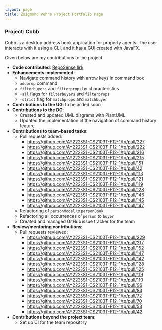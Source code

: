 ```yaml
---
layout: page
title: Zsigmond Poh's Project Portfolio Page
---
```


### Project: Cobb

Cobb is a desktop address book application for property agents. The user interacts with it using a CLI, and it has a GUI created with JavaFX.

Given below are my contributions to the project.

* **Code contributed**: [RepoSense link](https://nus-cs2103-ay2223s1.github.io/tp-dashboard/?search=zsiggg&breakdown=true)
* **Enhancements implemented**:
  * Navigate command history with arrow keys in command box
  * `addprop` command
  * `filterbuyers` and `filterprops` by characteristics
  * `-all` flags for `filterbuyers` and `filterprops`
  * `-strict` flag for `matchprops` and `matchbuyer`
* **Contributions to the UG**: to be added soon
* **Contributions to the DG**:
  * Created and updated UML diagrams with PlantUML
  * Updated the implementation of the navigation of command history feature
* **Contributions to team-based tasks**:
  * Pull requests added:
    * https://github.com/AY2223S1-CS2103T-F12-1/tp/pull/227
    * https://github.com/AY2223S1-CS2103T-F12-1/tp/pull/222
    * https://github.com/AY2223S1-CS2103T-F12-1/tp/pull/216
    * https://github.com/AY2223S1-CS2103T-F12-1/tp/pull/215
    * https://github.com/AY2223S1-CS2103T-F12-1/tp/pull/151
    * https://github.com/AY2223S1-CS2103T-F12-1/tp/pull/42
    * https://github.com/AY2223S1-CS2103T-F12-1/tp/pull/113
    * https://github.com/AY2223S1-CS2103T-F12-1/tp/pull/121
    * https://github.com/AY2223S1-CS2103T-F12-1/tp/pull/119
    * https://github.com/AY2223S1-CS2103T-F12-1/tp/pull/128
    * https://github.com/AY2223S1-CS2103T-F12-1/tp/pull/146
    * https://github.com/AY2223S1-CS2103T-F12-1/tp/pull/145
    * https://github.com/AY2223S1-CS2103T-F12-1/tp/pull/147
  * Refactoring of `personModel` to `personBook`
  * Refactoring all occurrences of `person` to `buyer`
  * Created and managed GitHub issue tracker for the team
* **Review/mentoring contributions**:
  * Pull requests reviewed:
    * https://github.com/AY2223S1-CS2103T-F12-1/tp/pull/229
    * https://github.com/AY2223S1-CS2103T-F12-1/tp/pull/217
    * https://github.com/AY2223S1-CS2103T-F12-1/tp/pull/152
    * https://github.com/AY2223S1-CS2103T-F12-1/tp/pull/147
    * https://github.com/AY2223S1-CS2103T-F12-1/tp/pull/142
    * https://github.com/AY2223S1-CS2103T-F12-1/tp/pull/128
    * https://github.com/AY2223S1-CS2103T-F12-1/tp/pull/125
    * https://github.com/AY2223S1-CS2103T-F12-1/tp/pull/119
    * https://github.com/AY2223S1-CS2103T-F12-1/tp/pull/110
    * https://github.com/AY2223S1-CS2103T-F12-1/tp/pull/96
    * https://github.com/AY2223S1-CS2103T-F12-1/tp/pull/83
    * https://github.com/AY2223S1-CS2103T-F12-1/tp/pull/72
    * https://github.com/AY2223S1-CS2103T-F12-1/tp/pull/70
    * https://github.com/AY2223S1-CS2103T-F12-1/tp/pull/53
    * https://github.com/AY2223S1-CS2103T-F12-1/tp/pull/42
* **Contributions beyond the project team**:
  * Set up CI for the team repository
